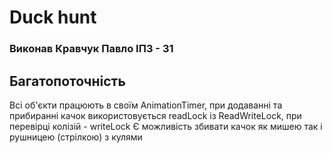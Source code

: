 # Duck hunt

### Виконав Кравчук Павло ІПЗ - 31

## Багатопоточність

Всі об'єкти працюють в своїм AnimationTimer, при додаванні та прибиранні качок використовується readLock із ReadWriteLock, при перевірці колізій - writeLock
Є можливість збивати качок як мишею так і рушницею (стрілкою) з кулями
